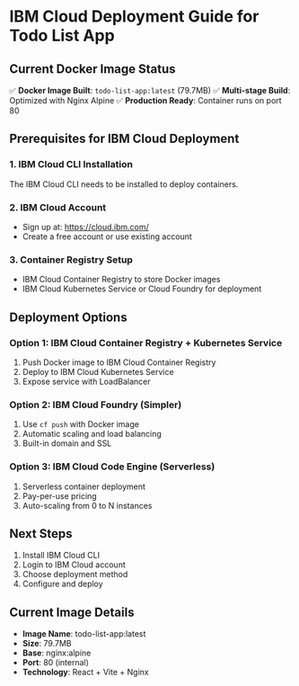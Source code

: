 # IBM Cloud Deployment Guide for Todo List App

## Current Docker Image Status
✅ **Docker Image Built**: `todo-list-app:latest` (79.7MB)
✅ **Multi-stage Build**: Optimized with Nginx Alpine
✅ **Production Ready**: Container runs on port 80

## Prerequisites for IBM Cloud Deployment

### 1. IBM Cloud CLI Installation
The IBM Cloud CLI needs to be installed to deploy containers.

### 2. IBM Cloud Account
- Sign up at: https://cloud.ibm.com/
- Create a free account or use existing account

### 3. Container Registry Setup
- IBM Cloud Container Registry to store Docker images
- IBM Cloud Kubernetes Service or Cloud Foundry for deployment

## Deployment Options

### Option 1: IBM Cloud Container Registry + Kubernetes Service
1. Push Docker image to IBM Cloud Container Registry
2. Deploy to IBM Cloud Kubernetes Service
3. Expose service with LoadBalancer

### Option 2: IBM Cloud Foundry (Simpler)
1. Use `cf push` with Docker image
2. Automatic scaling and load balancing
3. Built-in domain and SSL

### Option 3: IBM Cloud Code Engine (Serverless)
1. Serverless container deployment
2. Pay-per-use pricing
3. Auto-scaling from 0 to N instances

## Next Steps
1. Install IBM Cloud CLI
2. Login to IBM Cloud account
3. Choose deployment method
4. Configure and deploy

## Current Image Details
- **Image Name**: todo-list-app:latest
- **Size**: 79.7MB
- **Base**: nginx:alpine
- **Port**: 80 (internal)
- **Technology**: React + Vite + Nginx
